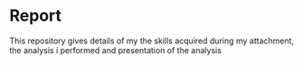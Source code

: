Report
======
This repository gives details of my the skills acquired during my attachment, the analysis i performed and presentation of the analysis

